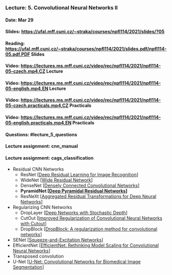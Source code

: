 ### Lecture: 5. Convolutional Neural Networks II
#### Date: Mar 29
#### Slides: https://ufal.mff.cuni.cz/~straka/courses/npfl114/2021/slides/?05
#### Reading: https://ufal.mff.cuni.cz/~straka/courses/npfl114/2021/slides.pdf/npfl114-05.pdf,PDF Slides
#### Video: https://lectures.ms.mff.cuni.cz/video/rec/npfl114/2021/npfl114-05-czech.mp4,CZ Lecture
#### Video: https://lectures.ms.mff.cuni.cz/video/rec/npfl114/2021/npfl114-05-english.mp4,EN Lecture
#### Video: https://lectures.ms.mff.cuni.cz/video/rec/npfl114/2021/npfl114-05-czech.practicals.mp4,CZ Practicals
#### Video: https://lectures.ms.mff.cuni.cz/video/rec/npfl114/2021/npfl114-05-english.practicals.mp4,EN Practicals
#### Questions: #lecture_5_questions
#### Lecture assignment: cnn_manual
#### Lecture assignment: cags_classification

- Residual CNN Networks
  - ResNet [[Deep Residual Learning for Image Recognition](https://arxiv.org/abs/1512.03385)]
  - WideNet [[Wide Residual Network](https://arxiv.org/abs/1605.07146)]
  - DenseNet [[Densely Connected Convolutional Networks](https://arxiv.org/abs/1608.06993)]
  - **PyramidNet [[Deep Pyramidal Residual Networks](https://arxiv.org/abs/1610.02915)]**
  - ResNeXt [[Aggregated Residual Transformations for Deep Neural Networks](https://arxiv.org/abs/1611.05431)]
- Regularizing CNN Networks
  - DropLayer [[Deep Networks with Stochastic Depth](https://arxiv.org/abs/1603.09382)]
  - CutOut [[Improved Regularization of Convolutional Neural Networks with Cutout](https://arxiv.org/abs/1708.04552)]
  - DropBlock [[DropBlock: A regularization method for convolutional networks](https://arxiv.org/abs/1810.12890)]
- SENet [[Squeeze-and-Excitation Networks](https://arxiv.org/abs/1709.01507)]
- EfficientNet [[EfficientNet: Rethinking Model Scaling for Convolutional Neural Networks](https://arxiv.org/abs/1905.11946)]
- Transposed convolution
- U-Net [[U-Net: Convolutional Networks for Biomedical Image Segmentation](https://arxiv.org/abs/1505.04597)]
